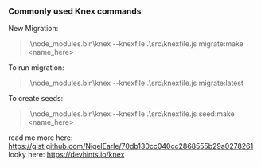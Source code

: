 ### Commonly used Knex commands

New Migration:

> .\node_modules\.bin\knex --knexfile .\src\knexfile.js migrate:make <name_here>

To run migration:

> .\node_modules\.bin\knex --knexfile .\src\knexfile.js migrate:latest

To create seeds:

> .\node_modules\.bin\knex --knexfile .\src\knexfile.js seed:make <name_here>

read me more here: https://gist.github.com/NigelEarle/70db130cc040cc2868555b29a0278261
looky here: https://devhints.io/knex
